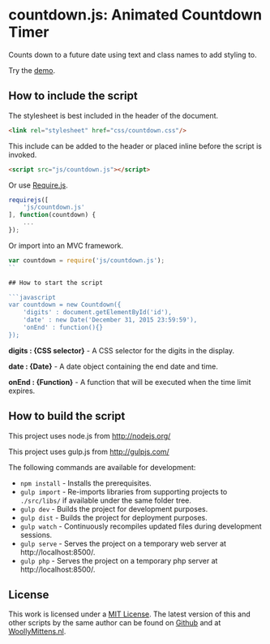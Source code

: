 # countdown.js: Animated Countdown Timer

Counts down to a future date using text and class names to add styling to.

Try the <a href="http://www.woollymittens.nl/default.php?url=useful-countdown">demo</a>.

## How to include the script

The stylesheet is best included in the header of the document.

```html
<link rel="stylesheet" href="css/countdown.css"/>
```

This include can be added to the header or placed inline before the script is invoked.

```html
<script src="js/countdown.js"></script>
```

Or use [Require.js](https://requirejs.org/).

```js
requirejs([
	'js/countdown.js'
], function(countdown) {
	...
});
```

Or import into an MVC framework.

```js
var countdown = require('js/countdown.js');
``

## How to start the script

```javascript
var countdown = new Countdown({
	'digits' : document.getElementById('id'),
	'date' : new Date('December 31, 2015 23:59:59'),
	'onEnd' : function(){}
});
```

**digits : {CSS selector}** - A CSS selector for the digits in the display.

**date : {Date}** - A date object containing the end date and time.

**onEnd : {Function}** - A function that will be executed when the time limit expires.

## How to build the script

This project uses node.js from http://nodejs.org/

This project uses gulp.js from http://gulpjs.com/

The following commands are available for development:
+ `npm install` - Installs the prerequisites.
+ `gulp import` - Re-imports libraries from supporting projects to `./src/libs/` if available under the same folder tree.
+ `gulp dev` - Builds the project for development purposes.
+ `gulp dist` - Builds the project for deployment purposes.
+ `gulp watch` - Continuously recompiles updated files during development sessions.
+ `gulp serve` - Serves the project on a temporary web server at http://localhost:8500/.
+ `gulp php` - Serves the project on a temporary php server at http://localhost:8500/.

## License

This work is licensed under a [MIT License](https://opensource.org/licenses/MIT). The latest version of this and other scripts by the same author can be found on [Github](https://github.com/WoollyMittens) and at [WoollyMittens.nl](https://www.woollymittens.nl/).
